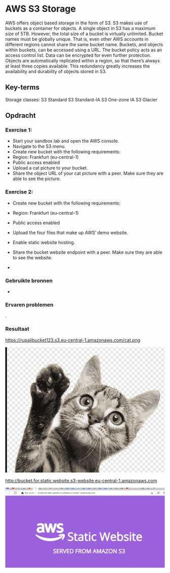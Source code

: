 # AWS S3 Storage
AWS offers object based storage in the form of S3. S3 makes use of buckets as a container for objects. A single object in S3 has a maximum size of 5TB. However, the total size of a bucket is virtually unlimited.
Bucket names must be globally unique. That is, even other AWS accounts in different regions cannot share the same bucket name. Buckets, and objects within buckets, can be accessed using a URL.
The bucket policy acts as an access control list. Data can be encrypted for even further protection.
Objects are automatically replicated within a region, so that there’s always at least three copies available. This redundancy greatly increases the availability and durability of objects stored in S3.

## Key-terms
Storage classes:
S3 Standard
S3 Standard-IA
S3 One-zone IA
S3 Glacier


## Opdracht
### Exercise 1:
- Start your sandbox lab and open the AWS console.
- Navigate to the S3 menu.
- Create new bucket with the following requirements:
- Region: Frankfurt (eu-central-1)
- Public access enabled
- Upload a cat picture to your bucket.
- Share the object URL of your cat picture with a peer. Make sure they are able to see the picture.
### Exercise 2:
- Create new bucket with the following requirements:
- Region: Frankfurt (eu-central-1)
- Public access enabled
- Upload the four files that make up AWS’ demo website.
- Enable static website hosting.
- Share the bucket website endpoint with a peer. Make sure they are able to see the website.

- 

### Gebruikte bronnen
-
### Ervaren problemen
.

### Resultaat
https://rupalibucket123.s3.eu-central-1.amazonaws.com/cat.png

![alt_text](https://github.com/techgrounds/cloud-6-repo-rupaliBC/blob/main/00_includes/s3cat.png)

http://bucket.for.static.website.s3-website.eu-central-1.amazonaws.com

![alt_text](https://github.com/techgrounds/cloud-6-repo-rupaliBC/blob/main/00_includes/staticwebsite.png)
